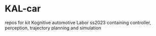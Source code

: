 # KAL-car

repos for kit Kognitive automotive Labor ss2023
containing controller, perception, trajectory planning and simulation
